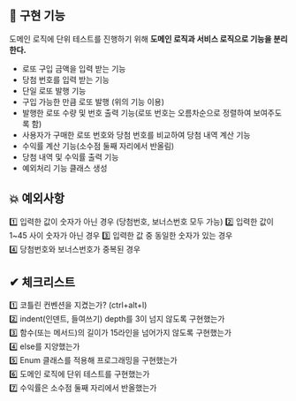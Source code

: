 ## 📢 구현 기능
도메인 로직에 단위 테스트를 진행하기 위해 **도메인 로직과 서비스 로직으로 기능을 분리한다.**
- 로또 구입 금액을 입력 받는 기능
- 당첨 번호를 입력 받는 기능
- 단일 로또 발행 기능
- 구입 가능한 만큼 로또 발행 (위의 기능 이용)
- 발행한 로또 수량 및 번호 출력 기능(로또 번호는 오름차순으로 정렬하여 보여주도록 함)
- 사용자가 구매한 로또 번호와 당첨 번호를 비교하여 당첨 내역 계산 기능
- 수익률 계산 기능(소수점 둘째 자리에서 반올림)
- 당첨 내역 및 수익률 출력 기능
- 예외처리 기능 클래스 생성

## 💥 예외사항
1️⃣ 입력한 값이 숫자가 아닌 경우 (당첨번호, 보너스번호 모두 가능)
2️⃣ 입력한 값이 1~45 사이 숫자가 아닌 경우
3️⃣ 입력한 값 중 동일한 숫자가 있는 경우  
4️⃣ 당첨번호와 보너스번호가 중복된 경우

## ✔ 체크리스트
1️⃣ 코틀린 컨벤션을 지켰는가? (ctrl+alt+l)  
2️⃣ indent(인덴트, 들여쓰기) depth를 3이 넘지 않도록 구현했는가  
3️⃣ 함수(또는 메서드)의 길이가 15라인을 넘어가지 않도록 구현했는가  
4️⃣ else를 지양했는가  
5️⃣ Enum 클래스를 적용해 프로그래밍을 구현했는가    
6️⃣ 도메인 로직에 단위 테스트를 구현했는가  
7️⃣ 수익률은 소수점 둘째 자리에서 반올했는가
